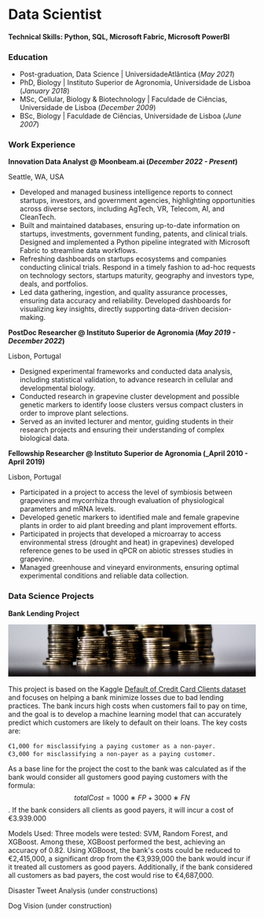 # Data Scientist

#### Technical Skills: Python, SQL, Microsoft Fabric, Microsoft PowerBI 

### Education
- Post-graduation, Data Science | UniversidadeAtlântica (_May 2021_)
- PhD, Biology | Instituto Superior de Agronomia, Universidade de Lisboa (_January 2018_)
- MSc, Cellular, Biology & Biotechnology | Faculdade de Ciências, Universidade de Lisboa (_December 2009_)
- BSc, Biology | Faculdade de Ciências, Universidade de Lisboa (_June 2007_)


### Work Experience
**Innovation Data Analyst @ Moonbeam.ai (_December 2022 - Present_)**

Seattle, WA, USA
- Developed and managed business intelligence reports to connect startups, investors, and government agencies, highlighting opportunities across diverse sectors, including AgTech, VR, Telecom, AI, and CleanTech.
- Built and maintained databases, ensuring up-to-date information on startups, investments, government funding, patents, and clinical trials. Designed and implemented a Python pipeline integrated with Microsoft Fabric to streamline data workflows.
- Refreshing dashboards on startups ecosystems and companies conducting clinical trials. Respond in a timely fashion to ad-hoc requests on technology sectors, startups maturity, geography and investors type, deals, and portfolios.
- Led data gathering, ingestion, and quality assurance processes, ensuring data accuracy and reliability. Developed dashboards for visualizing key insights, directly supporting data-driven decision-making.


**PostDoc Researcher @ Instituto Superior de Agronomia (_May 2019 - December 2022_)** 

Lisbon, Portugal
- Designed experimental frameworks and conducted data analysis, including statistical validation, to advance research in cellular and developmental biology.
- Conducted research in grapevine cluster development and possible genetic markers to identify loose clusters versus compact clusters in order to improve plant selections.
- Served as an invited lecturer and mentor, guiding students in their research projects and ensuring their understanding of complex biological data.


**Fellowship Researcher @ Instituto Superior de Agronomia (_April 2010 - April 2019)** 

Lisbon, Portugal
- Participated in a project to access the level of symbiosis between grapevines and mycorrhiza through evaluation of physiological parameters and mRNA levels.
- Developed genetic markers to identified male and female grapevine plants in order to aid plant breeding and plant improvement efforts.
- Participated in projects that developed a microarray to access environmental stress (drought and heat) in grapevines) developed reference genes to be used in qPCR on abiotic stresses studies in grapevine.
- Managed greenhouse and vineyard environments, ensuring optimal experimental conditions and reliable data collection.


### Data Science Projects

**Bank Lending Project**

![image alt](https://github.com/jlcoito/jlcoito.github.io/blob/2595022709a9e37bf5618798b84500220ce83a83/assets/img/dataset-cover.jpg)

This project is based on the Kaggle [Default of Credit Card Clients dataset](https://www.kaggle.com/datasets/uciml/default-of-credit-card-clients-dataset?select=UCI_Credit_Card.csv) and focuses on helping a bank minimize losses due to bad lending practices. The bank incurs high costs when customers fail to pay on time, and the goal is to develop a machine learning model that can accurately predict which customers are likely to default on their loans. The key costs are:

    €1,000 for misclassifying a paying customer as a non-payer.
    €3,000 for misclassifying a non-payer as a paying customer.

As a base line for the project the cost to the bank was calculated as if the bank would consider all gustomers good paying customers with the formula:
$$totalCost = 1000∗FP+3000∗FN$$. If the bank considers all clients as good payers, it will incur a cost of €3.939.000

Models Used: Three models were tested: SVM, Random Forest, and XGBoost. Among these, XGBoost performed the best, achieving an accuracy of 0.82.
Using XGBoost, the bank's costs could be reduced to €2,415,000, a significant drop from the €3,939,000 the bank would incur if it treated all customers as good payers. Additionally, if the bank considered all customers as bad payers, the cost would rise to €4,687,000.

Disaster Tweet Analysis (under constructions)

Dog Vision (under construction)

